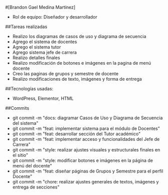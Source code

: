#[Brandon Gael Medina Martínez]
- Rol de equipo: Diseñador y desarrollador

##Tareas realizadas
- Realizo los diagramas de casos de uso y diagrama de secuencia
- Agrego el sistema de docentes
- Agrego el sistema tutor
- Agrego sistema jefe de carrera
- Realizo detalles finales
- Realizo modificación de botones e imágenes en la pagina de menú docente
- Creo las paginas de grupos y semestre de docente
- Realizo modificaciones de texto, imágenes y forma de entrega
  
##Tecnologías usadas: 
- WordPress, Elementor, HTML

##Commits
- git commit -m "docs: diagramar Casos de Uso y Diagrama de Secuencia del sistema"
- git commit -m "feat: implementar sistema para el módulo de Docentes"
- git commit -m "feat: desarrollar sección del Tutor académico"
- git commit -m "feat: implementar acceso y funcionalidades del Jefe de Carrera"
- git commit -m "style: realizar ajustes visuales y estructurales finales en el sitio"
- git commit -m "style: modificar botones e imágenes en la página de menú del docente"
- git commit -m "feat: diseñar páginas de Grupos y Semestre para el perfil Docente"
- git commit -m "chore: realizar ajustes generales de textos, imágenes y entrega de secciones"
